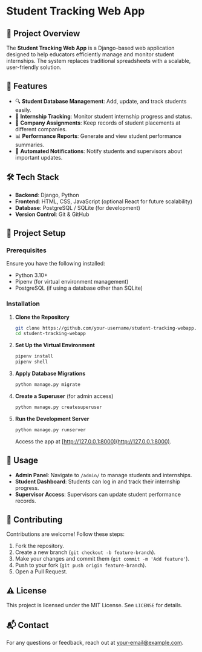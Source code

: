 # Student Tracking Web App

## 📌 Project Overview
The **Student Tracking Web App** is a Django-based web application designed to help educators efficiently manage and monitor student internships. The system replaces traditional spreadsheets with a scalable, user-friendly solution.

## 🚀 Features
- 🔍 **Student Database Management**: Add, update, and track students easily.
- 📅 **Internship Tracking**: Monitor student internship progress and status.
- 🏢 **Company Assignments**: Keep records of student placements at different companies.
- 📊 **Performance Reports**: Generate and view student performance summaries.
- 📜 **Automated Notifications**: Notify students and supervisors about important updates.

## 🛠️ Tech Stack
- **Backend**: Django, Python
- **Frontend**: HTML, CSS, JavaScript (optional React for future scalability)
- **Database**: PostgreSQL / SQLite (for development)
- **Version Control**: Git & GitHub

## 📂 Project Setup
### Prerequisites
Ensure you have the following installed:
- Python 3.10+
- Pipenv (for virtual environment management)
- PostgreSQL (if using a database other than SQLite)

### Installation
1. **Clone the Repository**
   ```bash
   git clone https://github.com/your-username/student-tracking-webapp.git
   cd student-tracking-webapp
   ```

2. **Set Up the Virtual Environment**
   ```bash
   pipenv install
   pipenv shell
   ```

3. **Apply Database Migrations**
   ```bash
   python manage.py migrate
   ```

4. **Create a Superuser** (for admin access)
   ```bash
   python manage.py createsuperuser
   ```

5. **Run the Development Server**
   ```bash
   python manage.py runserver
   ```
   Access the app at [http://127.0.0.1:8000](http://127.0.0.1:8000).

## 📝 Usage
- **Admin Panel**: Navigate to `/admin/` to manage students and internships.
- **Student Dashboard**: Students can log in and track their internship progress.
- **Supervisor Access**: Supervisors can update student performance records.

## 📖 Contributing
Contributions are welcome! Follow these steps:
1. Fork the repository.
2. Create a new branch (`git checkout -b feature-branch`).
3. Make your changes and commit them (`git commit -m 'Add feature'`).
4. Push to your fork (`git push origin feature-branch`).
5. Open a Pull Request.

## ⚠️ License
This project is licensed under the MIT License. See `LICENSE` for details.

## 📬 Contact
For any questions or feedback, reach out at [your-email@example.com](mailto:your-email@example.com).

